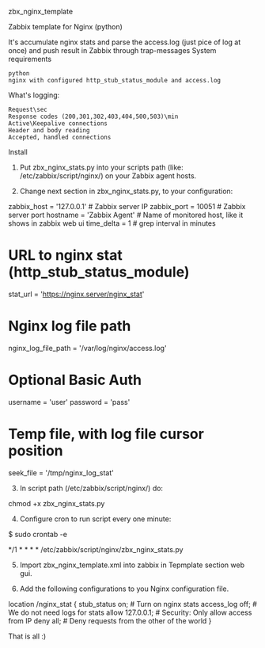 zbx_nginx_template

Zabbix template for Nginx (python)

It's accumulate nginx stats and parse the access.log (just pice of log at once) and push result in Zabbix through trap-messages
System requirements

    python
    nginx with configured http_stub_status_module and access.log

What's logging:

    Request\sec
    Response codes (200,301,302,403,404,500,503)\min
    Active\Keepalive connections
    Header and body reading
    Accepted, handled connections

Install

1) Put zbx_nginx_stats.py into your scripts path (like: /etc/zabbix/script/nginx/) on your Zabbix agent hosts.

2) Change next section in zbx_nginx_stats.py, to your configuration:

zabbix_host = '127.0.0.1'   # Zabbix server IP
zabbix_port = 10051         # Zabbix server port
hostname = 'Zabbix Agent'   # Name of monitored host, like it shows in zabbix web ui
time_delta = 1              # grep interval in minutes

# URL to nginx stat (http_stub_status_module)
stat_url = 'https://nginx.server/nginx_stat'

# Nginx log file path
nginx_log_file_path = '/var/log/nginx/access.log'

# Optional Basic Auth
username = 'user'
password = 'pass'

# Temp file, with log file cursor position
seek_file = '/tmp/nginx_log_stat'

3) In script path (/etc/zabbix/script/nginx/) do:

chmod +x zbx_nginx_stats.py

4) Configure cron to run script every one minute:

$ sudo crontab -e

*/1 * * * * /etc/zabbix/script/nginx/zbx_nginx_stats.py

5) Import zbx_nginx_template.xml into zabbix in Tepmplate section web gui.

6) Add the following configurations to you Nginx configuration file.

location /nginx_stat {
  stub_status on;       # Turn on nginx stats
  access_log   off;     # We do not need logs for stats
  allow 127.0.0.1;      # Security: Only allow access from IP
  deny all;             # Deny requests from the other of the world
}

That is all :)